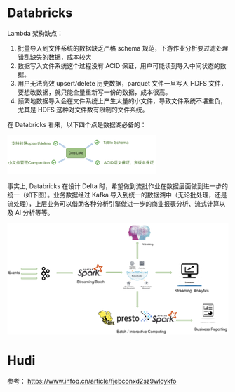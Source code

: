 # Databricks

Lambda 架构缺点：

1. 批量导入到文件系统的数据缺乏严格 schema 规范，下游作业分析要过滤处理错乱缺失的数据，成本较大
2. 数据写入文件系统这个过程没有 ACID 保证，用户可能读到导入中间状态的数据。
3. 用户无法高效 upsert/delete 历史数据，parquet 文件一旦写入 HDFS 文件，要想改数据，就只能全量重新写一份的数据，成本很高。
4. 频繁地数据导入会在文件系统上产生大量的小文件，导致文件系统不堪重负，尤其是 HDFS 这种对文件数有限制的文件系统。



在 Databricks 看来，以下四个点是数据湖必备的：

<img src="https://raw.githubusercontent.com/Light-Towers/picture/master/noctilucent-lamp/cfc2def53e9970d2cbc99aed2e33edac.png" alt="img" style="zoom: 33%;" />

事实上,  Databricks 在设计 Delta 时，希望做到流批作业在数据层面做到进一步的统一（如下图）。业务数据经过 Kafka 导入到统一的数据湖中（无论批处理，还是流处理），上层业务可以借助各种分析引擎做进一步的商业报表分析、流式计算以及 AI 分析等等。

<img src="https://raw.githubusercontent.com/Light-Towers/picture/master/noctilucent-lamp/4061e37fc18c7669f2bd63e1310829e4.png" alt="img" style="zoom:50%;" />



# Hudi







参考： https://www.infoq.cn/article/fjebconxd2sz9wloykfo